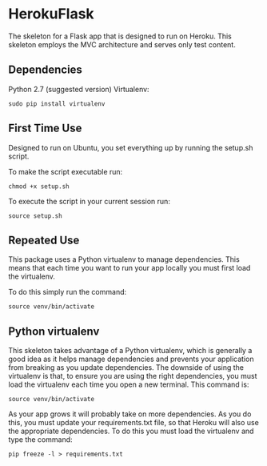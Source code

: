 HerokuFlask
===========

The skeleton for a Flask app that is designed to run on Heroku. This skeleton employs the MVC architecture and serves only test content.

Dependencies
--------------
Python 2.7 (suggested version)
Virtualenv:
```
sudo pip install virtualenv
```

First Time Use
---------------
Designed to run on Ubuntu, you set everything up by running the setup.sh script.

To make the script executable run:
```
chmod +x setup.sh
```

To execute the script in your current session run:
```
source setup.sh
```

Repeated Use
--------------
This package uses a Python virtualenv to manage dependencies. This means that each time you want to run your app locally you must first load the virtualenv.

To do this simply run the command:
```
source venv/bin/activate
```

Python virtualenv
---------------
This skeleton takes advantage of a Python virtualenv, which is generally a good idea as it helps manage dependencies and prevents your application from breaking as you update dependencies. The downside of using the virtualenv is that, to ensure you are using the right dependencies, you must load the virtualenv each time you open a new terminal. This command is:
```
source venv/bin/activate
```

As your app grows it will probably take on more dependencies. As you do this, you must update your requirements.txt file, so that Heroku will also use the appropriate dependencies. To do this you must load the virtualenv and type the command:
```
pip freeze -l > requirements.txt
```